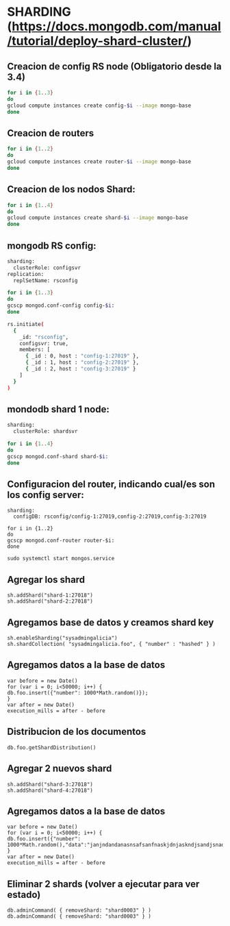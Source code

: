 # SHARDING (https://docs.mongodb.com/manual/tutorial/deploy-shard-cluster/)

## Creacion de config  RS node (Obligatorio desde la 3.4)
```bash
for i in {1..3}
do
gcloud compute instances create config-$i --image mongo-base
done
```

## Creacion de routers
```bash
for i in {1..2}
do
gcloud compute instances create router-$i --image mongo-base
done
```

## Creacion de los nodos Shard:
```bash
for i in {1..4}
do
gcloud compute instances create shard-$i --image mongo-base
done
```

## mongodb RS config:
```bash
sharding:
  clusterRole: configsvr
replication:
  replSetName: rsconfig

for i in {1..3}
do
gcscp mongod.conf-config config-$i:
done

rs.initiate(
  {
    _id: "rsconfig",
    configsvr: true,
    members: [
      { _id : 0, host : "config-1:27019" },
      { _id : 1, host : "config-2:27019" },
      { _id : 2, host : "config-3:27019" }
    ]
  }
)
```

## mondodb shard 1 node:
```bash
sharding:
  clusterRole: shardsvr

for i in {1..4}
do
gcscp mongod.conf-shard shard-$i:
done
```

## Configuracion del router, indicando cual/es son los config server:
```
sharding:
  configDB: rsconfig/config-1:27019,config-2:27019,config-3:27019

for i in {1..2}
do
gcscp mongod.conf-router router-$i:
done

sudo systemctl start mongos.service

```

## Agregar los shard
```
sh.addShard("shard-1:27018")
sh.addShard("shard-2:27018")
```

## Agregamos base de datos y creamos shard key
```
sh.enableSharding("sysadmingalicia")
sh.shardCollection( "sysadmingalicia.foo", { "number" : "hashed" } )
```

## Agregamos datos a la base de datos
```
var before = new Date()
for (var i = 0; i<50000; i++) {
db.foo.insert({"number": 1000*Math.random()});
}
var after = new Date()
execution_mills = after - before
```

## Distribucion de los documentos
```
db.foo.getShardDistribution()
```

## Agregar 2 nuevos shard
```
sh.addShard("shard-3:27018")
sh.addShard("shard-4:27018")
```

## Agregamos datos a la base de datos
```
var before = new Date()
for (var i = 0; i<50000; i++) {
db.foo.insert({"number": 1000*Math.random(),"data":"janjndandanasnsafsanfnaskjdnjaskndjsandjsnadjksndjasndjksandjksandkjasndnaldaksndlasndlasndlkasndasndlsandjsandlansdlasndl"});
}
var after = new Date()
execution_mills = after - before

```

## Eliminar 2 shards (volver a ejecutar para ver estado)
```
db.adminCommand( { removeShard: "shard0003" } )
db.adminCommand( { removeShard: "shard0003" } )
```

